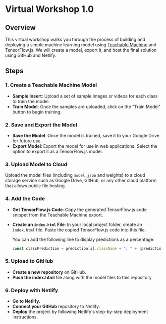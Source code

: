# Virtual Workshop 1.0

## Overview
This virtual workshop walks you through the process of building and deploying a simple machine learning model using [Teachable Machine](https://teachablemachine.withgoogle.com/) and TensorFlow.js. We will create a model, export it, and host the final solution using GitHub and Netlify.

## Steps

### 1. Create a Teachable Machine Model
- **Sample Insert**: Upload a set of sample images or videos for each class to train the model.
- **Train Model**: Once the samples are uploaded, click on the "Train Model" button to begin training.

### 2. Save and Export the Model
- **Save the Model**: Once the model is trained, save it to your Google Drive for future use.
- **Export Model**: Export the model for use in web applications. Select the option to export it as a TensorFlow.js model.

### 3. Upload Model to Cloud
Upload the model files (including `model.json` and weights) to a cloud storage service such as Google Drive, GitHub, or any other cloud platform that allows public file hosting.

### 4. Add the Code
- **Get TensorFlow.js Code**: Copy the generated TensorFlow.js code snippet from the Teachable Machine export.
- **Create an `index.html` File**: In your local project folder, create an `index.html` file. Paste the copied TensorFlow.js code into this file.

  You can add the following line to display predictions as a percentage:
  ```javascript
  const classPrediction = prediction[i].className + ": " + (prediction[i].probability * 100).toFixed(2) + "%";
### 5. Upload to GitHub
- **Create a new repository** on GitHub.
- **Push the index.html** file along with the model files to this repository.
### 6. Deploy with Netlify
- **Go to Netlify.**
- **Connect your GitHub** repository to Netlify.
- **Deploy** the project by following Netlify's step-by-step deployment instructions.
